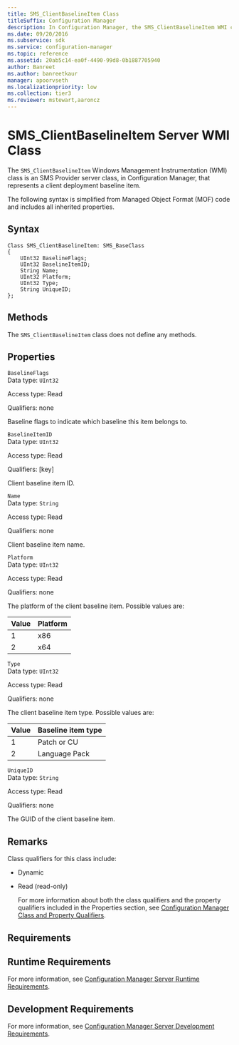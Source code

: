 ```yaml
---
title: SMS_ClientBaselineItem Class
titleSuffix: Configuration Manager
description: In Configuration Manager, the SMS_ClientBaselineItem WMI class is an SMS Provider server class that represents a client deployment baseline item.
ms.date: 09/20/2016
ms.subservice: sdk
ms.service: configuration-manager
ms.topic: reference
ms.assetid: 20ab5c14-ea0f-4490-99d8-0b1887705940
author: Banreet
ms.author: banreetkaur
manager: apoorvseth
ms.localizationpriority: low
ms.collection: tier3
ms.reviewer: mstewart,aaroncz 
---
```

# SMS_ClientBaselineItem Server WMI Class
The `SMS_ClientBaselineItem` Windows Management Instrumentation (WMI) class is an SMS Provider server class, in Configuration Manager, that represents a client deployment baseline item.  

 The following syntax is simplified from Managed Object Format (MOF) code and includes all inherited properties.  

## Syntax  

```  
Class SMS_ClientBaselineItem: SMS_BaseClass  
{  
    UInt32 BaselineFlags;  
    UInt32 BaselineItemID;  
    String Name;      
    UInt32 Platform;  
    UInt32 Type;  
    String UniqueID;  
};  

```  

## Methods  
 The `SMS_ClientBaselineItem` class does not define any methods.  

## Properties  
 `BaselineFlags`  
 Data type: `UInt32`  

 Access type: Read  

 Qualifiers: none  

 Baseline flags to indicate which baseline this item belongs to.  

 `BaselineItemID`  
 Data type: `UInt32`  

 Access type: Read  

 Qualifiers: [key]  

 Client baseline item ID.  

 `Name`  
 Data type: `String`  

 Access type: Read  

 Qualifiers: none  

 Client baseline item name.  

 `Platform`  
 Data type: `UInt32`  

 Access type: Read  

 Qualifiers: none  

 The platform of the client baseline item. Possible values are:  

|Value|Platform|  
|-|-|  
|1|x86|  
|2|x64|  

 `Type`  
 Data type: `UInt32`  

 Access type: Read  

 Qualifiers: none  

 The client baseline item type. Possible values are:  

|Value|Baseline item type|  
|-|-|  
|1|Patch or CU|  
|2|Language Pack|  

 `UniqueID`  
 Data type: `String`  

 Access type: Read  

 Qualifiers: none  

 The GUID of the client baseline item.  

## Remarks  
 Class qualifiers for this class include:  

- Dynamic  

- Read (read-only)  

  For more information about both the class qualifiers and the property qualifiers included in the Properties section, see [Configuration Manager Class and Property Qualifiers](../../../../../develop/reference/misc/class-and-property-qualifiers.md).  

## Requirements  

## Runtime Requirements  
 For more information, see [Configuration Manager Server Runtime Requirements](../../../../../develop/core/reqs/server-runtime-requirements.md).  

## Development Requirements  
 For more information, see [Configuration Manager Server Development Requirements](../../../../../develop/core/reqs/server-development-requirements.md).  
